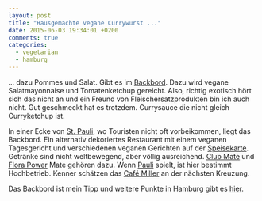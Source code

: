 ```yaml
---
layout: post
title: "Hausgemachte vegane Currywurst ..."
date: 2015-06-03 19:34:01 +0200
comments: true
categories:
  - vegetarian
  - hamburg
---
```

... dazu Pommes und Salat. Gibt es im [Backbord][backbord]. Dazu wird
vegane Salatmayonnaise und Tomatenketchup gereicht. Also, richtig
exotisch hört sich das nicht an und ein Freund von
Fleischersatzprodukten bin ich auch nicht. Gut geschmeckt hat es
trotzdem. Currysauce die nicht gleich Curryketchup ist.

In einer Ecke von [St. Pauli][pauli], wo Touristen nicht oft
vorbeikommen, liegt das Backbord. Ein alternativ dekoriertes
Restaurant mit einem veganen Tagesgericht und verschiedenen veganen
Gerichten auf der [Speisekarte][card]. Getränke sind nicht
weltbewegend, aber völlig ausreichend. [Club Mate][club] und [Flora
Power][flora] Mate gehören dazu. Wenn [Pauli][fc] spielt, ist hier bestimmt
Hochbetrieb. Kenner schätzen das [Café Miller][miller] an der nächsten
Kreuzung.

Das Backbord ist mein Tipp und weitere Punkte in Hamburg gibt es
[hier][places].

[places]: http://www.veganguerilla.de/vegan-essen-in-hamburg/
[fc]: https://de.wikipedia.org/wiki/FC_St._Pauli
[miller]: http://www.cafe-miller.de/
[flora]: http://www.flora-power.de/
[club]: http://www.clubmate.de/
[card]: http://www.backbord-stpauli.de/pdfs/essen.pdf
[pauli]: https://de.wikipedia.org/wiki/Hamburg-St._Pauli
[backbord]: http://www.backbord-stpauli.de/
